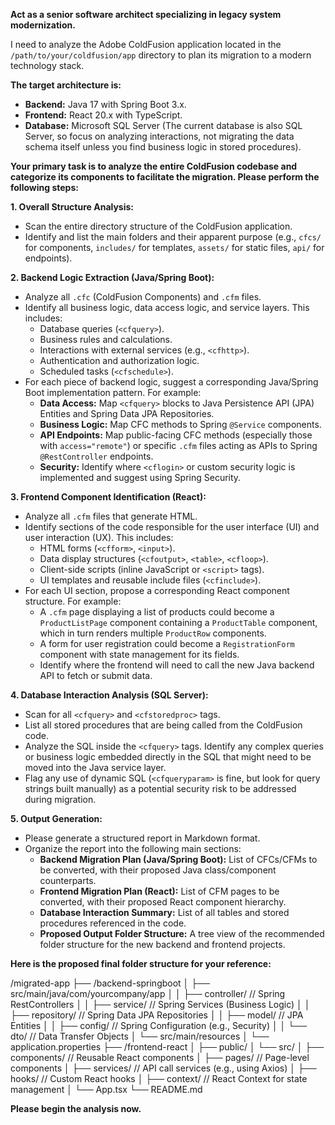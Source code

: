 **Act as a senior software architect specializing in legacy system modernization.**

I need to analyze the Adobe ColdFusion application located in the `/path/to/your/coldfusion/app` directory to plan its migration to a modern technology stack.

**The target architecture is:**
* **Backend:** Java 17 with Spring Boot 3.x.
* **Frontend:** React 20.x with TypeScript.
* **Database:** Microsoft SQL Server (The current database is also SQL Server, so focus on analyzing interactions, not migrating the data schema itself unless you find business logic in stored procedures).

**Your primary task is to analyze the entire ColdFusion codebase and categorize its components to facilitate the migration. Please perform the following steps:**

**1. Overall Structure Analysis:**
   - Scan the entire directory structure of the ColdFusion application.
   - Identify and list the main folders and their apparent purpose (e.g., `cfcs/` for components, `includes/` for templates, `assets/` for static files, `api/` for endpoints).

**2. Backend Logic Extraction (Java/Spring Boot):**
   - Analyze all `.cfc` (ColdFusion Components) and `.cfm` files.
   - Identify all business logic, data access logic, and service layers. This includes:
     - Database queries (`<cfquery>`).
     - Business rules and calculations.
     - Interactions with external services (e.g., `<cfhttp>`).
     - Authentication and authorization logic.
     - Scheduled tasks (`<cfschedule>`).
   - For each piece of backend logic, suggest a corresponding Java/Spring Boot implementation pattern. For example:
     - **Data Access:** Map `<cfquery>` blocks to Java Persistence API (JPA) Entities and Spring Data JPA Repositories.
     - **Business Logic:** Map CFC methods to Spring `@Service` components.
     - **API Endpoints:** Map public-facing CFC methods (especially those with `access="remote"`) or specific `.cfm` files acting as APIs to Spring `@RestController` endpoints.
     - **Security:** Identify where `<cflogin>` or custom security logic is implemented and suggest using Spring Security.

**3. Frontend Component Identification (React):**
   - Analyze all `.cfm` files that generate HTML.
   - Identify sections of the code responsible for the user interface (UI) and user interaction (UX). This includes:
     - HTML forms (`<cfform>`, `<input>`).
     - Data display structures (`<cfoutput>`, `<table>`, `<cfloop>`).
     - Client-side scripts (inline JavaScript or `<script>` tags).
     - UI templates and reusable include files (`<cfinclude>`).
   - For each UI section, propose a corresponding React component structure. For example:
     - A `.cfm` page displaying a list of products could become a `ProductListPage` component containing a `ProductTable` component, which in turn renders multiple `ProductRow` components.
     - A form for user registration could become a `RegistrationForm` component with state management for its fields.
     - Identify where the frontend will need to call the new Java backend API to fetch or submit data.

**4. Database Interaction Analysis (SQL Server):**
   - Scan for all `<cfquery>` and `<cfstoredproc>` tags.
   - List all stored procedures that are being called from the ColdFusion code.
   - Analyze the SQL inside the `<cfquery>` tags. Identify any complex queries or business logic embedded directly in the SQL that might need to be moved into the Java service layer.
   - Flag any use of dynamic SQL (`<cfqueryparam>` is fine, but look for query strings built manually) as a potential security risk to be addressed during migration.

**5. Output Generation:**
   - Please generate a structured report in Markdown format.
   - Organize the report into the following main sections:
     - **Backend Migration Plan (Java/Spring Boot):** List of CFCs/CFMs to be converted, with their proposed Java class/component counterparts.
     - **Frontend Migration Plan (React):** List of CFM pages to be converted, with their proposed React component hierarchy.
     - **Database Interaction Summary:** List of all tables and stored procedures referenced in the code.
     - **Proposed Output Folder Structure:** A tree view of the recommended folder structure for the new backend and frontend projects.

**Here is the proposed final folder structure for your reference:**


/migrated-app
├── /backend-springboot
│   ├── src/main/java/com/yourcompany/app
│   │   ├── controller/      // Spring RestControllers
│   │   ├── service/         // Spring Services (Business Logic)
│   │   ├── repository/      // Spring Data JPA Repositories
│   │   ├── model/           // JPA Entities
│   │   ├── config/          // Spring Configuration (e.g., Security)
│   │   └── dto/             // Data Transfer Objects
│   └── src/main/resources
│       └── application.properties
├── /frontend-react
│   ├── public/
│   └── src/
│       ├── components/      // Reusable React components
│       ├── pages/           // Page-level components
│       ├── services/        // API call services (e.g., using Axios)
│       ├── hooks/           // Custom React hooks
│       ├── context/         // React Context for state management
│       └── App.tsx
└── README.md


**Please begin the analysis now.**
